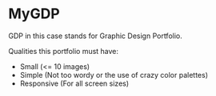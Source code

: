 # MyGDP

GDP in this case stands for Graphic Design Portfolio.

Qualities this portfolio must have:
 * Small (<= 10 images)
 * Simple (Not too wordy or the use of crazy color palettes)
 * Responsive (For all screen sizes)